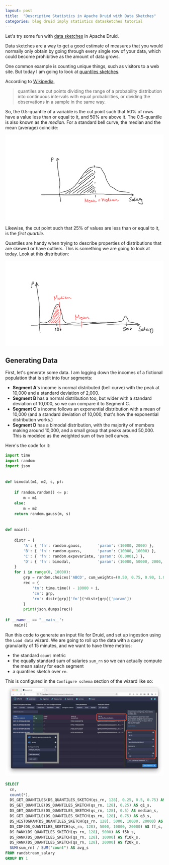 ```yaml
---
layout: post
title:  "Descriptive Statistics in Apache Druid with Data Sketches"
categories: blog druid imply statistics datasketches tutorial
---
```


Let's try some fun with [data sketches](https://druid.apache.org/docs/latest/development/extensions-core/datasketches-extension.html) in Apache Druid.

Data sketches are a way to get a good estimate of measures that you would normally only obtain by going through every single row of your data, which could become prohibitive as the amount of data grows.

One common example is counting unique things, such as visitors to a web site. But today I am going to look at [quantiles sketches](https://druid.apache.org/docs/latest/development/extensions-core/datasketches-quantiles.html).

According to [Wikipedia](https://en.wikipedia.org/wiki/Quantile),
> quantiles are cut points dividing the range of a probability distribution into continuous intervals with equal probabilities, or dividing the observations in a sample in the same way.

So, the 0.5-quantile of a variable is the cut point such that 50% of rows have a value less than or equal to it, and 50% are above it. The 0.5-quantile is also known as the _median_. For a standard bell curve, the median and the mean (average) coincide:

![Bell curve with median](/assets/2022-03-20-01-gauss.png)

Likewise, the cut point such that 25% of values are less than or equal to it, is the _first quartile_.

Quantiles are handy when trying to describe properties of distributions that are skewed or have outliers. This is something we are going to look at today. Look at this distribution:

![Bimodal with median and mean](/assets/2022-03-20-02-bimodal.png)

## Generating Data

First, let's generate some data. I am logging down the incomes of a fictional population that is split into four segments:
- **Segment A**'s income is normal distributed (bell curve) with the peak at 10,000 and a standard deviation of 2,000.
- **Segment B** has a normal distribution too, but wider with a standard deviation of 10,000, so we can compare it to Segment C.
- **Segment C**'s income follows an exponential distribution with a mean of 10,000 (and a standard deviation of 10,000, that's how the exponential distribution works.)
- **Segment D** has a bimodal distribution, with the majority of members making around 10,000, and a small group that peaks around 50,000. This is modeled as the weighted sum of two bell curves.

Here's the code for it:

```python
import time
import random
import json


def bimodal(m1, m2, s, p):

    if random.random() <= p:
        m = m1
    else:
        m = m2
    return random.gauss(m, s)


def main():
 
    distr = {
        'A': { 'fn': random.gauss,       'param': (10000, 2000) },
        'B': { 'fn': random.gauss,       'param': (10000, 10000) },
        'C': { 'fn': random.expovariate, 'param': (0.0001,) },
        'D': { 'fn': bimodal,            'param': (10000, 50000, 2000, 0.8) },
    }
    for i in range(0, 10000):
        grp = random.choices('ABCD', cum_weights=(0.50, 0.75, 0.90, 1.00), k=1)[0]
        rec = {
            'tn': time.time() - 10000 + i,
            'cn': grp,
            'rn': distr[grp]['fn'](*distr[grp]['param'])
        }
        print(json.dumps(rec))

if __name__ == "__main__":
    main()
```
Run this code to generate an input file for Druid, and set up ingestion using the `Load data` wizard. We are going to roll up the data with a query granularity of 15 minutes, and we want to have three metrics:
- the standard `count` metric
- the equally standard sum of salaries `sum_rn` so we can actually compute the mean salary for each segment
- a quantiles sketch over `rn`.

This is configured in the `Configure schema` section of the wizard like so:
![Config Wizard showing data sketch](/assets/2022-03-20-03-config-sketch.jpg)

```sql
SELECT 
  cn, 
  count(*), 
  DS_GET_QUANTILES(DS_QUANTILES_SKETCH(qs_rn, 128), 0.25, 0.5, 0.75) AS quartiles_s,
  DS_GET_QUANTILE(DS_QUANTILES_SKETCH(qs_rn, 128), 0.25) AS q1_s, 
  DS_GET_QUANTILE(DS_QUANTILES_SKETCH(qs_rn, 128), 0.5) AS median_s, 
  DS_GET_QUANTILE(DS_QUANTILES_SKETCH(qs_rn, 128), 0.75) AS q3_s, 
  DS_HISTOGRAM(DS_QUANTILES_SKETCH(qs_rn, 128), 5000, 10000, 20000) AS hi_s,
  DS_CDF(DS_QUANTILES_SKETCH(qs_rn, 128), 5000, 10000, 20000) AS ff_s,
  DS_RANK(DS_QUANTILES_SKETCH(qs_rn, 128), 5000) AS f5k_s,
  DS_RANK(DS_QUANTILES_SKETCH(qs_rn, 128), 10000) AS f10k_s,
  DS_RANK(DS_QUANTILES_SKETCH(qs_rn, 128), 20000) AS f20k_s,
  SUM(sum_rn) / SUM("count") AS avg_s
FROM randstream_salary
GROUP BY 1
```

